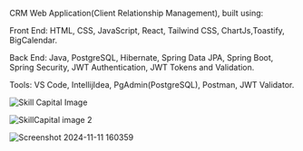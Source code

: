 CRM Web Application(Client Relationship Management), built using:

Front End: HTML, CSS, JavaScript, React, Tailwind CSS, ChartJs,Toastify, BigCalendar.

Back End: Java, PostgreSQL, Hibernate, Spring Data JPA, Spring Boot, Spring Security, JWT Authentication, JWT Tokens and Validation.

Tools: VS Code, IntellijIdea, PgAdmin(PostgreSQL), Postman, JWT Validator.


![Skill Capital Image](https://github.com/user-attachments/assets/4b449127-47d8-4413-a9cb-25818ae6a7dd)

![SkillCapital image 2](https://github.com/user-attachments/assets/f4371bab-9721-402f-aa90-a232a923d9cc)


![Screenshot 2024-11-11 160359](https://github.com/user-attachments/assets/0488e2c5-7369-4e6f-8296-f57e7ca3d0cc)
